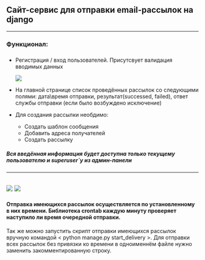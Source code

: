 ## Сайт-сервис для отправки email-рассылок на django 
---
### Функционал: 
##### 
* Регистрация / вход пользователей. Присутсвует валидация вводимых данных <p>
![](https://i.ibb.co/SNnFJKy/Screenshot-from-2023-01-29-20-39-49.png)

* На главной странице список проведённых рассылок со следующими полями: дата\время отправки, результат(successed, failed), ответ службы отправки (если было возбуждено исключение)
* Для создания рассылки необдимо:
  - Создать шаблон сообщения 
  - Добавить адреса получателей
  - Создать рассылку <p>
  
##### *Вся введённая информация будет доступна только текущему пользователю и superuser`у из админ-панели* <p>
 ---
 ![](https://i.ibb.co/PYQpRMV/Screenshot-from-2023-01-29-20-39-31.png)
 ![](https://i.ibb.co/ZHFyDBx/Screenshot-from-2023-01-29-20-42-47.png)
 ---
 #### Отправка имеющихся рассылок осуществляется по установленному в них времени. Библиотека crontab каждую минуту проверяет наступило ли время очередной отправки.
 Так же можно запустить скрипт отправки имеющихся рассылок вручную командой < python manage.py start_delivery >. Для отправки всех рассылок без привязки ко времени в одноименнём файле нужно заменить закомментированную строку.
 
